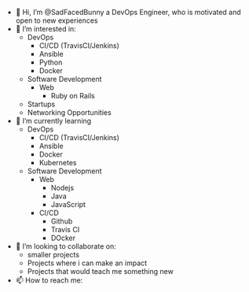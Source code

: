 - 👋 Hi, I’m @SadFacedBunny a DevOps Engineer, who is motivated and open to new experiences
- 👀 I’m interested in:
    - DevOps
        - CI/CD (TravisCI/Jenkins)
        - Ansible
        - Python
        - Docker
    - Software Development 
        - Web 
          - Ruby on Rails   
    - Startups
    - Networking Opportunities 
- 🌱 I’m currently learning
    - DevOps
        - CI/CD (TravisCI/Jenkins)
        - Ansible
        - Docker
        - Kubernetes
    - Software Development 
        - Web 
          - Nodejs
          - Java
          - JavaScript
        - CI/CD
          - Github
          - Travis CI 
          - DOcker   
- 💞️ I’m looking to collaborate on:
    - smaller projects 
    - Projects where i can make an impact  
    - Projects that would teach me something new    
- 📫 How to reach me:
       

<!---
SadFacedBunny/SadFacedBunny is a ✨ special ✨ repository because its `README.md` (this file) appears on your GitHub profile.
You can click the Preview link to take a look at your changes.
--->
